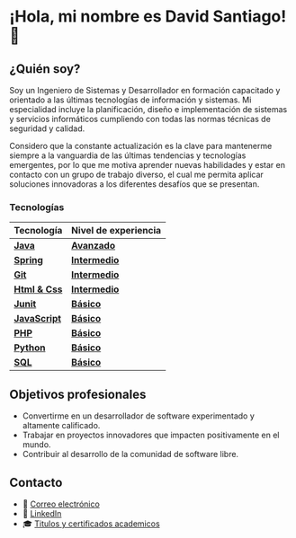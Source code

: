 # ¡Hola, mi nombre es David Santiago! 👋

## ¿Quién soy?
Soy un Ingeniero de Sistemas y Desarrollador en formación capacitado y orientado a las últimas tecnologías de información y sistemas. Mi especialidad incluye la planificación, diseño e implementación de sistemas y servicios informáticos cumpliendo con todas las normas técnicas de seguridad y calidad.

Considero que la constante actualización es la clave para mantenerme siempre a la vanguardia de las últimas tendencias y tecnologías emergentes, por lo que me motiva aprender nuevas habilidades y estar en contacto con un grupo de trabajo diverso, el cual me permita aplicar soluciones innovadoras a los diferentes desafíos que se presentan.

### Tecnologías

| Tecnología | Nivel de experiencia |
|---|---|
| **[Java](https://img.shields.io/badge/Java-Avanzado-green)** | **[Avanzado](https://img.shields.io/badge/Avanzado-green)** |
| **[Spring](https://img.shields.io/badge/Spring-Intermedio-yellow)** | **[Intermedio](https://img.shields.io/badge/Intermedio-yellow)** |
| **[Git](https://img.shields.io/badge/Git-Intermedio-yellow)** | **[Intermedio](https://img.shields.io/badge/Intermedio-yellow)** |
| **[Html & Css](https://img.shields.io/badge/Html&Css-Intermedio-yellow)** | **[Intermedio](https://img.shields.io/badge/Intermedio-yellow)** |
| **[Junit](https://img.shields.io/badge/Junit-Básico-red)** | **[Básico](https://img.shields.io/badge/Básico-red)** |
| **[JavaScript](https://img.shields.io/badge/JavaScript-Básico-red)** | **[Básico](https://img.shields.io/badge/Básico-red)** |
| **[PHP](https://img.shields.io/badge/PHP-Básico-red)** | **[Básico](https://img.shields.io/badge/Básico-red)** |
| **[Python](https://img.shields.io/badge/Python-Básico-red)** | **[Básico](https://img.shields.io/badge/Básico-red)** |
| **[SQL](https://img.shields.io/badge/SQL-Básico-red)** | **[Básico](https://img.shields.io/badge/Básico-red)** |
## Objetivos profesionales

* Convertirme en un desarrollador de software experimentado y altamente calificado.
* Trabajar en proyectos innovadores que impacten positivamente en el mundo.
* Contribuir al desarrollo de la comunidad de software libre.

## Contacto

- 📧 [Correo electrónico](mailto:davidsantiago434@gmail.com) 
- 👥 [LinkedIn](https://www.linkedin.com/in/david-santiago-207952224/)
- 🎓 [Titulos y certificados academicos](https://github.com/dasv21/Titulos-Cursos)
